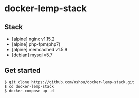 # docker-lemp-stack

## Stack
- [alpine] nginx v1.15.2
- [alpine] php-fpm(php7)
- [alpine] memcached v1.5.9
- [debian] mysql v5.7

## Get started

```
$ git clone https://github.com/oshou/docker-lemp-stack.git
$ cd docker-lemp-stack
$ docker-compose up -d
```
